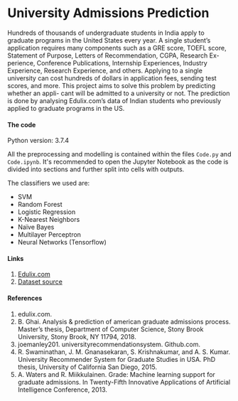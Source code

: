 # University Admissions Prediction

Hundreds of thousands of undergraduate students in India apply to graduate programs in the United States every year. A single student’s application requires many components such as a GRE score, TOEFL score, Statement of Purpose, Letters of Recommendation, CGPA, Research Ex- perience, Conference Publications, Internship Experiences, Industry Experience, Research Experience, and others. Applying to a single university can cost hundreds of dollars in application fees, sending test scores, and more. This project aims to solve this problem by predicting whether an appli- cant will be admitted to a university or not. The prediction is done by analysing Edulix.com’s data of Indian students who previously applied to graduate programs in the US.

#### The code

Python version: 3.7.4

All the preprocessing and modelling is contained within the files `Code.py` and `Code.ipynb`. It's recommended to open the Jupyter Notebook as the code is divided into sections and further split into cells with outputs.

The classifiers we used are:
* SVM
* Random Forest
* Logistic Regression
* K-Nearest Neighbors
* Naïve Bayes
* Multilayer Perceptron
* Neural Networks (Tensorflow)

#### Links
1. [Edulix.com](https://www.edulix.com)
2. [Dataset source](https://github.com/joemanley201/universityRecommendationSystem/tree/master/scraper/univJSON)

#### References
1. edulix.com.
2. B. Ghai. Analysis & prediction of american graduate admissions process. Master’s thesis, Department of Computer Science, Stony Brook University, Stony Brook, NY 11794, 2018.
3. joemanley201. universityrecommendationsystem. Github.com.
4. R. Swaminathan, J. M. Gnanasekaran, S. Krishnakumar, and A. S. Kumar. University Recommender System for Graduate Studies in USA. PhD thesis, University of California San Diego, 2015.
5. A. Waters and R. Miikkulainen. Grade: Machine learning support for graduate admissions. In Twenty-Fifth Innovative Applications of Artificial Intelligence Conference, 2013.

